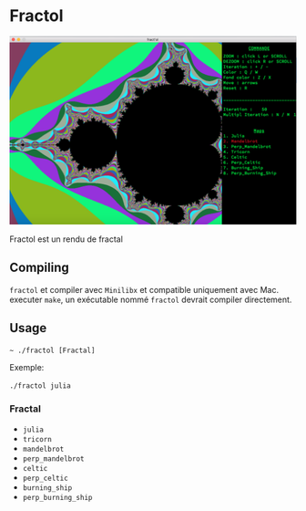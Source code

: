# Fractol

![screenshot](/screens/screen.png?raw=ture)

Fractol est un rendu de fractal

## Compiling

`fractol` et compiler avec `Minilibx` et compatible uniquement avec Mac.
executer `make`, un exécutable nommé `fractol` devrait compiler directement.

## Usage

`~ ./fractol [Fractal]`

Exemple:

`./fractol julia`

### Fractal

* `julia`
* `tricorn`
* `mandelbrot`
* `perp_mandelbrot`
* `celtic`
* `perp_celtic`
* `burning_ship`
* `perp_burning_ship`
